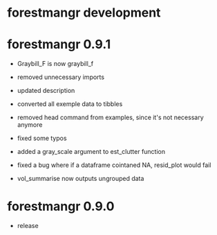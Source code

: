 # forestmangr development

# forestmangr 0.9.1

* Graybill_F is now graybill_f

* removed unnecessary imports

* updated description

* converted all exemple data to tibbles

* removed head command from examples, since it's not necessary anymore

* fixed some typos

* added a gray_scale argument to est_clutter function

* fixed a bug where if a dataframe cointaned NA, resid_plot would fail

* vol_summarise now outputs ungrouped data

# forestmangr 0.9.0

* release